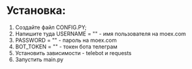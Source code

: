 # Установка:

1) Создайте файл CONFIG.PY;
2) Напишите туда USERNAME = "" - имя пользователя на moex.com
3) PASSWORD = "" - пароль на moex.com
4) BOT_TOKEN = "" - токен бота телеграм
5) Установить зависимости - telebot и requests
6) Запустить main.py
